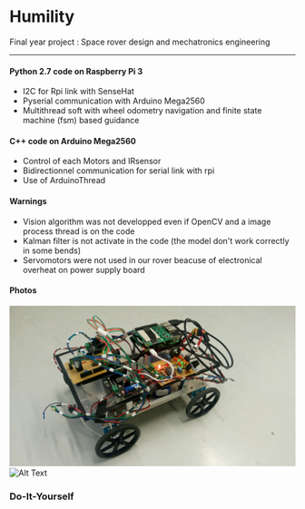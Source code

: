 # Humility
Final year project : Space rover design and mechatronics engineering

- - - -

#### Python 2.7 code on Raspberry Pi 3
* I2C for Rpi link with SenseHat 
* Pyserial communication with Arduino Mega2560
* Multithread soft with wheel odometry navigation and finite state machine (fsm) based guidance

#### C++ code on Arduino Mega2560 
* Control of each Motors and IRsensor
* Bidirectionnel communication for serial link with rpi
* Use of ArduinoThread

#### Warnings 
* Vision algorithm was not developped even if OpenCV and a image process thread is on the code
* Kalman filter is not activate in the code (the model don't work correctly in some bends)
* Servomotors were not used in our rover beacuse of electronical overheat on power supply board

#### Photos
![Alt Text](https://github.com/SieraEstaca/Humility/blob/master/Test_Rover.jpg)
![Alt Text](https://github.com/SieraEstaca/Humility/blob/master/Final_Rover.JPG)

### Do-It-Yourself
